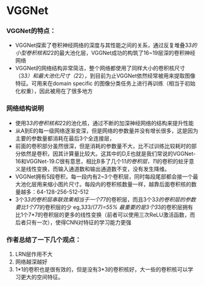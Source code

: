 # VGGNet
### VGGNet的特点：
* VGGNet探索了卷积神经网络的深度与其性能之间的关系，通过反复堆叠3*3的小型卷积核和2*2的最大池化层，VGGNet成功的构筑了16~19层深的卷积神经网络
* VGGNet的网络结构非常简洁，整个网络都使用了同样大小的卷积核尺寸（3*3）和最大池化尺寸（2*2），到目前为止VGGNet依然经常被用来提取图像特征。可用来在domain specific 的图像分类任务上进行再训练（相当于初始化权重），因此被用在了很多地方

### 网络结构说明
* 使用3*3的卷积核和2*2的池化核，通过不断的加深神经网络的结构来提升性能
* 从A到E的每一级网络逐渐变深，但是网络的参数量并没有增长很多，这是因为主要的参数量都消耗在最后3个全连接层，
* 前面的卷积部分虽然很深，但是消耗的参数量不大，比不过训练比较耗时的部分依然是卷积，因其计算量比较大。这其中的D,E也就是我们常说的VGGNet-16和VGGNet-19.C很有意思，相比B多了几个1*1的卷积层，1*1的卷积的蛀牙意义是线性变换，而输入通道数和输出通道数不变，没有发生降维。
* VGGNet拥有5段卷积，每一段内有2~3个卷积层，同时每段尾部都会接一个最大池化层用来缩小图片尺寸。每段内的卷积核数量一样，越靠后面卷积核的数量越多：64-128-256-512-512
* 3个3*3的卷积层串联效果相当于一个7*7的卷积层，而且3个3*3的卷积层的参数要比1个7*7的卷积层的少 eg,3*3*3/(7*7)=55%
  最重要的是3个3*3的卷积层拥有比1个7*7的卷积层的更多的线性变换（前者可以使用三次ReLU激活函数，而后者只有一次），使得CNN对特征的学习能力更强

### 作者总结了一下几个观点：
 1. LRN层作用不大
 2. 网络越深越好
 3. 1\*1的卷积也是很有效的，但是没有3*3的卷积核好，大一些的卷积核可以学习更大的空间特征。


